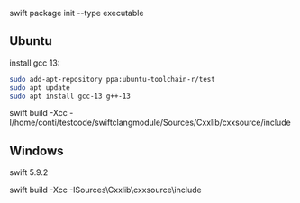 swift package init --type executable


## Ubuntu
install gcc 13:
```sh
sudo add-apt-repository ppa:ubuntu-toolchain-r/test
sudo apt update
sudo apt install gcc-13 g++-13
```

swift build -Xcc -I/home/conti/testcode/swiftclangmodule/Sources/Cxxlib/cxxsource/include


## Windows
swift 5.9.2

swift build -Xcc -ISources\Cxxlib\cxxsource\include